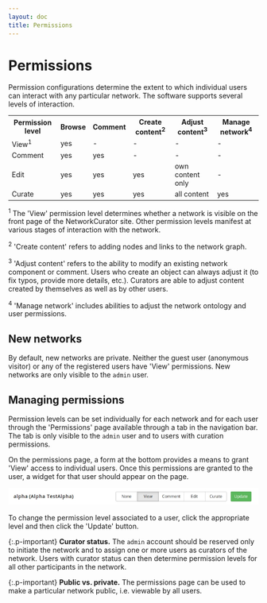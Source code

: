 ```yaml
---
layout: doc
title: Permissions
---
```


# Permissions

Permission configurations determine the extent to which individual users can interact with any particular network. The software supports several levels of interaction.

<table class="table">
<tr><th>Permission level</th><th>Browse</th><th>Comment</th><th>Create content<sup>2</sup></th><th>Adjust content<sup>3</sup></th><th>Manage network<sup>4</sup></th></tr>
<tr><td>View<sup>1</sup></td><td>yes</td><td>-</td><td>-</td><td>-</td><td>-</td></tr>
<tr><td>Comment</td><td>yes</td><td>yes</td><td>-</td><td>-</td><td>-</td></tr>
<tr><td>Edit</td><td>yes</td><td>yes</td><td>yes</td><td>own content only</td><td>-</td></tr>
<tr><td>Curate</td><td>yes</td><td>yes</td><td>yes</td><td>all content</td><td>yes</td></tr>
</table>

 <sup>1</sup> The 'View' permission level determines whether a network is visible on the front page of the NetworkCurator site. Other permission levels manifest at various stages of interaction with the network.

<sup>2</sup> 'Create content' refers to adding nodes and links to the network graph.

<sup>3</sup> 'Adjust content' refers to the ability to modify an existing network component or comment. Users who create an object can always adjust it (to fix typos, provide more details, etc.). Curators are able to adjust content created by themselves as well as by other users.

<sup>4</sup> 'Manage network' includes abilities to adjust the network ontology and user permissions.


## New networks

By default, new networks are private. Neither the guest user (anonymous visitor) or any of the registered users have 'View' permissions. New networks are only visible to the `admin` user. 


## Managing permissions

Permission levels can be set individually for each network and for each user through the 'Permissions' page available through a tab in the navigation bar. The tab is only visible to the `admin` user and to users with curation permissions.

On the permissions page, a form at the bottom provides a means to grant 'View' access to individual users. Once this permissions are granted to the user, a widget for that user should appear on the page.

![User permissions](img/permissions.jpg)

To change the permission level associated to a user, click the appropriate level and then click the 'Update' button. 

{:.p-important}
**Curator status.** The `admin` account should be reserved only to initiate the network and to assign one or more users as curators of the network. Users with curator status can then determine permission levels for all other participants in the network. 

{:.p-important}
**Public vs. private.** The permissions page can be used to make a particular network public, i.e. viewable by all users. 


